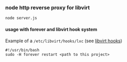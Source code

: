 ### node http reverse proxy for libvirt

    node server.js


#### usage with forever and libvirt hook system

Example of a ```/etc/libvirt/hooks/lxc``` (see [libvirt hooks](http://libvirt.org/hooks.html))

    #!/usr/bin/bash
    sudo -H forever restart <path to this project>
